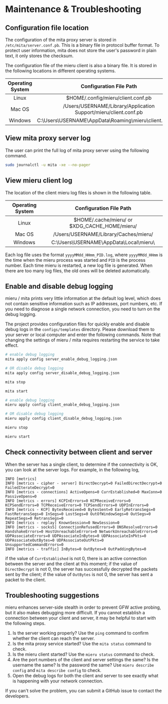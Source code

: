 # Maintenance & Troubleshooting

## Configuration file location

The configuration of the mita proxy server is stored in `/etc/mita/server.conf.pb`. This is a binary file in protocol buffer format. To protect user information, mita does not store the user's password in plain text, it only stores the checksum.

The configuration file of the mieru client is also a binary file. It is stored in the following locations in different operating systems.

| Operating System | Configuration File Path |
| :----: | :----: |
| Linux | $HOME/.config/mieru/client.conf.pb |
| Mac OS | /Users/USERNAME/Library/Application Support/mieru/client.conf.pb |
| Windows | C:\Users\USERNAME\AppData\Roaming\mieru\client.conf.pb |

## View mita proxy server log

The user can print the full log of mita proxy server using the following command.

```sh
sudo journalctl -u mita -xe --no-pager
```

## View mieru client log

The location of the client mieru log files is shown in the following table.

| Operating System | Configuration File Path |
| :----: | :----: |
| Linux | $HOME/.cache/mieru/ or $XDG_CACHE_HOME/mieru/ |
| Mac OS | /Users/USERNAME/Library/Caches/mieru/ |
| Windows | C:\Users\USERNAME\AppData\Local\mieru\ |

Each log file uses the format `yyyyMMdd_HHmm_PID.log`, where `yyyyMMdd_HHmm` is the time when the mieru process was started and `PID` is the process number. Each time mieru is restarted, a new log file is generated. When there are too many log files, the old ones will be deleted automatically.

## Enable and disable debug logging

mieru / mita prints very little information at the default log level, which does not contain sensitive information such as IP addresses, port numbers, etc. If you need to diagnose a single network connection, you need to turn on the debug logging.

The project provides configuration files for quickly enable and disable debug logs in the `configs/templates` directory. Please download them to your server or local computer and enter the following commands. Note that changing the settings of mieru / mita requires restarting the service to take effect.

```sh
# enable debug logging
mita apply config server_enable_debug_logging.json

# OR disable debug logging
mita apply config server_disable_debug_logging.json

mita stop

mita start
```

```sh
# enable debug logging
mieru apply config client_enable_debug_logging.json

# OR disable debug logging
mieru apply config client_disable_debug_logging.json

mieru stop

mieru start
```

## Check connectivity between client and server

When the server has a single client, to determine if the connectivity is OK, you can look at the server logs. For example, in the following log,

```
INFO [metrics]
INFO [metrics - cipher - server] DirectDecrypt=0 FailedDirectDecrypt=0 FailedIterateDecrypt=0
INFO [metrics - connections] ActiveOpens=0 CurrEstablished=0 MaxConn=0 PassiveOpens=0
INFO [metrics - errors] KCPInErrors=0 KCPReceiveErrors=0 KCPSendErrors=0 TCPReceiveErrors=0 TCPSendErrors=0 UDPInErrors=0
INFO [metrics - KCP] BytesReceived=0 BytesSent=0 EarlyRetransSegs=0 FastRetransSegs=0 InSegs=0 LostSegs=0 OutOfWindowSegs=0 OutSegs=0 RepeatSegs=0 RetransSegs=0
INFO [metrics - replay] KnownSession=0 NewSession=0
INFO [metrics - socks5] ConnectionRefusedErrors=0 DNSResolveErrors=0 HandshakeErrors=0 HostUnreachableErrors=0 NetworkUnreachableErrors=0 UDPAssociateErrors=0 UDPAssociateInBytes=0 UDPAssociateInPkts=0 UDPAssociateOutBytes=0 UDPAssociateOutPkts=0 UnsupportedCommandErrors=0
INFO [metrics - traffic] InBytes=0 OutBytes=0 OutPaddingBytes=0
```

if the value of `CurrEstablished` is not 0, there is an active connection between the server and the client at this moment; if the value of `DirectDecrypt` is not 0, the server has successfully decrypted the packets sent by the client; if the value of `OutBytes` is not 0, the server has sent a packet to the client.

## Troubleshooting suggestions

mieru enhances server-side stealth in order to prevent GFW active probing, but it also makes debugging more difficult. If you cannot establish a connection between your client and server, it may be helpful to start with the following steps.

1. Is the server working properly? Use the `ping` command to confirm whether the client can reach the server.
2. Is the mita proxy service started? Use the `mita status` command to check.
3. Is the mieru client started? Use the `mieru status` command to check.
4. Are the port numbers of the client and server settings the same? Is the username the same? Is the password the same? Use `mieru describe config` and `mita describe config` to check.
5. Open the debug logs for both the client and server to see exactly what is happening with your network connection.

If you can't solve the problem, you can submit a GitHub issue to contact the developers.
